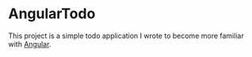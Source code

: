 # AngularTodo

This project is a simple todo application I wrote to become more familiar with [Angular](https://angular.io/).
